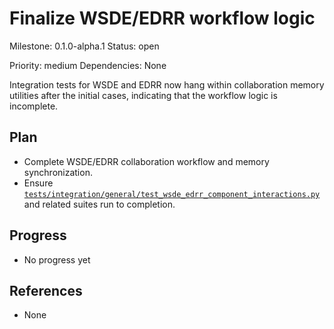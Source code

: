 # Finalize WSDE/EDRR workflow logic
Milestone: 0.1.0-alpha.1
Status: open

Priority: medium
Dependencies: None


Integration tests for WSDE and EDRR now hang within collaboration memory utilities after the initial cases, indicating that the workflow logic is incomplete.

## Plan

- Complete WSDE/EDRR collaboration workflow and memory synchronization.
- Ensure [`tests/integration/general/test_wsde_edrr_component_interactions.py`](../tests/integration/general/test_wsde_edrr_component_interactions.py) and related suites run to completion.



## Progress

- No progress yet

## References

- None

